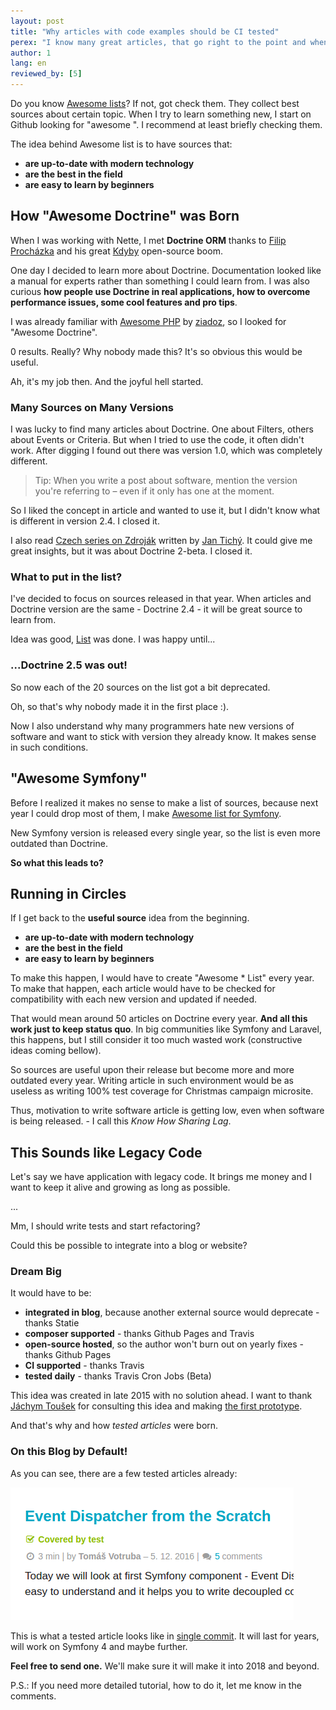 ```yaml
---
layout: post
title: "Why articles with code examples should be CI tested"
perex: "I know many great articles, that go right to the point and when I use code examples, they work. But when I recommend these article to people I mentor, I realize they are 2 years old and probably not working any more. From hero to zero. Today I will show how to keep them alive lot longer with minimal effort."
author: 1
lang: en
reviewed_by: [5]
---
```


Do you know [Awesome lists](https://github.com/sindresorhus/awesome/)? If not, got check them. They collect best sources about certain topic. When I try to learn something new, I start on Github looking for "awesome <technology>". I recommend at least briefly checking them.
 
The idea behind Awesome list is to have sources that:

- **are up-to-date with modern technology**
- **are the best in the field**
- **are easy to learn by beginners**


## How "Awesome Doctrine" was Born

When I was working with Nette, I met **Doctrine ORM** thanks to [Filip Procházka](https://filip-prochazka.com/) and his great [Kdyby](http://github.com/Kdyby) open-source boom.

One day I decided to learn more about Doctrine. Documentation looked like a manual for experts rather than something I could learn from. I was also curious **how people use Doctrine in real applications, how to overcome performance issues, some cool features and pro tips**.
 
I was already familiar with [Awesome PHP](https://github.com/ziadoz/awesome-php) by [ziadoz](https://github.com/ziadoz), so I looked for "Awesome Doctrine". 

0 results. Really? Why nobody made this? It's so obvious this would be useful.

Ah, it's my job then. And the joyful hell started.


### Many Sources on Many Versions
 
I was lucky to find many articles about Doctrine. One about Filters, others about Events or Criteria. But when I tried to use the code, it often didn't work. After digging I found out there was version 1.0, which was completely different. 

> Tip: When you write a post about software, mention the version you're referring to – even if it only has one at the moment.

So I liked the concept in article and wanted to use it, but I didn't know what is different in version 2.4. I closed it.

I also read [Czech series on Zdroják](https://www.zdrojak.cz/clanky/doctrine-2-uvod-do-systemu/) written by [Jan Tichý](http://www.jantichy.cz/). It could give me great insights, but it was about Doctrine 2-beta. I closed it.


### What to put in the list?

I've decided to focus on sources released in that year. When articles and Doctrine version are the same - Doctrine 2.4 - it will be great source to learn from.

Idea was good, [List](https://github.com/TomasVotruba/awesome-doctrine) was done. I was happy until...

### ...Doctrine 2.5 was out!

So now each of the 20 sources on the list got a bit deprecated.

Oh, so that's why nobody made it in the first place :).

Now I also understand why many programmers hate new versions of software and want to stick with version they already know. It makes sense in such conditions.


## "Awesome Symfony"  

Before I realized it makes no sense to make a list of sources, because next year I could drop most of them, I make [Awesome list for Symfony](https://github.com/Pehapkari/awesome-symfony-education).
 
New Symfony version is released every single year, so the list is even more outdated than Doctrine. 

**So what this leads to?**


## Running in Circles

If I get back to the **useful source** idea from the beginning.

- **are up-to-date with modern technology**
- **are the best in the field**
- **are easy to learn by beginners**


To make this happen, I would have to create "Awesome * List" every year.
To make that happen, each article would have to be checked for compatibility with each new version and updated if needed.

That would mean around 50 articles on Doctrine every year. **And all this work just to keep status quo**. In big communities like Symfony and Laravel, this happens, but I still consider it too much wasted work (constructive ideas coming bellow).

So sources are useful upon their release but become more and more outdated every year. Writing article in such environment would be as useless as writing 100% test coverage for Christmas campaign microsite. 

Thus, motivation to write software article is getting low, even when software is being released. - I call this *Know How Sharing Lag*.  


## This Sounds like Legacy Code 

Let's say we have application with legacy code. It brings me money and I want to keep it alive and growing as long as possible. 
 
...

Mm, I should write tests and start refactoring?

Could this be possible to integrate into a blog or website?

### Dream Big

It would have to be:

- **integrated in blog**, because another external source would deprecate - thanks Statie
- **composer supported** - thanks Github Pages and Travis  
- **open-source hosted**, so the author won't burn out on yearly fixes - thanks Github Pages
- **CI supported** - thanks Travis
- **tested daily** - thanks Travis Cron Jobs (Beta)


This idea was created in late 2015 with no solution ahead. I want to thank [Jáchym Toušek](https://twitter.com/enumag) for consulting this idea and making [the first prototype](https://github.com/enumag/enumag.cz/commit/3efc82717b9965bb19a2609e4caddc0c5467552d).  


And that's why and how *tested articles* were born.



### On this Blog by Default!

As you can see, there are a few tested articles already:

<img src="/assets/images/posts/2017/tested-article/covered.png">

This is what a tested article looks like in [single commit](https://github.com/pehapkari/pehapkari.cz/commit/85b69950b32c39b9e972582720a23a18a1adc4be). It will last for years, will work on Symfony 4 and maybe further. 

**Feel free to send one.** We'll make sure it will make it into 2018 and beyond. 

P.S.: If you need more detailed tutorial, how to do it, let me know in the comments. 
